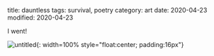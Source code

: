title: dauntless
tags: survival, poetry
category: art
date: 2020-04-23 
modified: 2020-04-23

I went!

![untitled]({static}/images/dauntless.png){: width=100% style="float:center; padding:16px"}    
